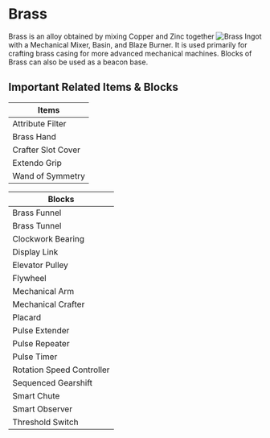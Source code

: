 # Brass

<img style="float: right;" alt="Brass Ingot" src="../assets/items/brass_ingot.png">

Brass is an alloy obtained by mixing Copper and Zinc together with a Mechanical Mixer, Basin, and Blaze Burner. It is used primarily for crafting brass casing for more advanced mechanical machines. Blocks of Brass can also be used as a beacon base.

## Important Related Items & Blocks

| Items              |
| ------------------ |
| Attribute Filter   |
| Brass Hand         |
| Crafter Slot Cover |
| Extendo Grip       |
| Wand of Symmetry   |

| Blocks                    |
| ------------------------- |
| Brass Funnel              |
| Brass Tunnel              |
| Clockwork Bearing         |
| Display Link              |
| Elevator Pulley           |
| Flywheel                  |
| Mechanical Arm            |
| Mechanical Crafter        |
| Placard                   |
| Pulse Extender            |
| Pulse Repeater            |
| Pulse Timer               |
| Rotation Speed Controller |
| Sequenced Gearshift       |
| Smart Chute               |
| Smart Observer            |
| Threshold Switch          |
